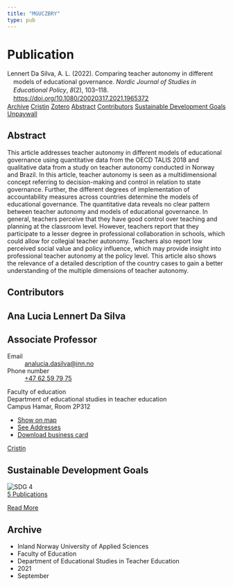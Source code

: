 ```yaml
---
title: "MGUCZBRY"
type: pub
---
```

<h1>Publication</h1>
<article id="csl-bib-container-MGUCZBRY" class="csl-bib-container">
  <div class="csl-bib-body" style="line-height: 1.35; padding-left: 1em; text-indent:-1em;">
  <div class="csl-entry">Lennert Da Silva, A. L. (2022). Comparing teacher autonomy in different models of educational governance. <i>Nordic Journal of Studies in Educational Policy</i>, <i>8</i>(2), 103&#x2013;118. <a href="https://doi.org/10.1080/20020317.2021.1965372">https://doi.org/10.1080/20020317.2021.1965372</a></div>
</div>
  <div class="csl-bib-buttons">
    <a href="#taxonomy-article-MGUCZBRY" class="csl-bib-button">Archive</a>
    <a href="https://app.cristin.no/results/show.jsf?id=1937291" alt="Cristin URL" class="csl-bib-button">Cristin</a>
    <a href="http://zotero.org/groups/5402882/items/MGUCZBRY" alt="Zotero URL" class="csl-bib-button">Zotero</a>
    <a href="#abstract-article-MGUCZBRY" class="csl-bib-button">Abstract</a>
    <a href="#contributors-article-MGUCZBRY" class="csl-bib-button">Contributors</a>
    <a href="#sdg-article-MGUCZBRY" class="csl-bib-button">Sustainable Development Goals</a>
    <a href="https://www.tandfonline.com/doi/pdf/10.1080/20020317.2021.1965372?needAccess=true" class="csl-bib-button">Unpaywall</a>
  </div>
  <div id="csl-bib-meta-container-MGUCZBRY"></div>
</article>
<div id="csl-bib-meta-MGUCZBRY" class="csl-bib-meta">
  <article id="abstract-article-MGUCZBRY" class="abstract-article">
    <h1>Abstract</h1>
    This article addresses teacher autonomy in different models of educational governance using quantitative data from the OECD TALIS 2018 and qualitative data from a study on teacher autonomy conducted in Norway and Brazil. In this article, teacher autonomy is seen as a multidimensional concept referring to decision-making and control in relation to state governance. Further, the different degrees of implementation of accountability measures across countries determine the models of educational governance. The quantitative data reveals no clear pattern between teacher autonomy and models of educational governance. In general, teachers perceive that they have good control over teaching and planning at the classroom level. However, teachers report that they participate to a lesser degree in professional collaboration in schools, which could allow for collegial teacher autonomy. Teachers also report low perceived social value and policy influence, which may provide insight into professional teacher autonomy at the policy level. This article also shows the relevance of a detailed description of the country cases to gain a better understanding of the multiple dimensions of teacher autonomy.
  </article>
  <article id="contributors-article-MGUCZBRY" class="contributors-article">
    <h1>Contributors</h1>
    <div class="personas"> <div class="vrtx-hinn-person-card"> <div class="photo"> <i class="lar la-user-circle missing-person"></i> </div> <div class="info"> <hgroup><h1>Ana Lucia Lennert Da Silva</h1> <h2>Associate Professor</h2> </hgroup><dl> <dt>Email</dt> <dd> <a href="mailto:analucia.dasilva@inn.no">analucia.dasilva@inn.no</a> </dd> <dt>Phone number</dt> <dd><a href="tel:+4762597975"> +47 62 59 79 75 </a></dd> </dl> <p> Faculty of education<br> Department of educational studies in teacher education<br> Campus Hamar, Room 2P312 </p> <ul class="vrtx-hinn-links"> <li><a href="https://www.google.com/maps?q=60.796004,11.072099">Show on map</a></li> <li><a href="https://www.inn.no/english/find-an-employee/analucia-dasilva.html#vrtx-hinn-addresses">See Addresses</a></li> <li><a href="https://www.inn.no/english/find-an-employee/analucia-dasilva.html?vrtx=vcf">Download business card</a></li> </ul> </div> </div> <a href="https://app.cristin.no/persons/show.jsf?id=1082351" alt="Cristin URL" class="personas-cristin">Cristin</a> </div>
  </article>
  <article id="sdg-article-MGUCZBRY" class="sdg-article">
    <h1>Sustainable Development Goals</h1>
    <div class="sdg-container"><div id="sdg4" class="sdg"> <img src="{{< params subfolder >}}images/sdg/sdg04_en.png" class="image" alt="SDG 4"> <div class="sdg-overlay"> <a href="{{< params subfolder >}}en/archive/?sdg=4#archive" class="sdg-publication-count"><span>5</span> Publications</a> <p><a href="https://sdgs.un.org/goals/goal4" class="sdg-read-more">Read More</a></p> </div> </div></div>
  </article>
  <article id="taxonomy-article-MGUCZBRY" class="taxonomy-article">
    <h1>Archive</h1>
    <ul>
      <li>Inland Norway University of Applied Sciences</li>
      <li>Faculty of Education</li>
      <li>Department of Educational Studies in Teacher Education</li>
      <li>2021</li>
      <li>September</li>
    </ul>
  </article>
</div>
